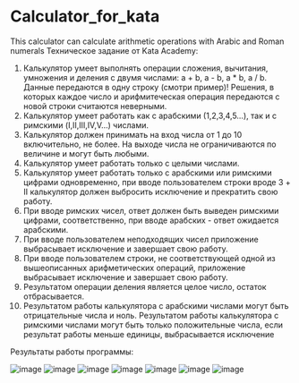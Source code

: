 # Calculator_for_kata
This calculator can calculate arithmetic operations with Arabic and Roman numerals
Техническое задание от Kata Academy:
1. Калькулятор умеет выполнять операции сложения, вычитания, умножения и деления с двумя числами: a + b, a - b, a * b, a / b. Данные передаются в одну строку (смотри пример)! Решения, в которых каждое число и арифмитеческая операция передаются с новой строки считаются неверными.
2. Калькулятор умеет работать как с арабскими (1,2,3,4,5…), так и с римскими (I,II,III,IV,V…) числами.
3. Калькулятор должен принимать на вход числа от 1 до 10 включительно, не более. На выходе числа не ограничиваются по величине и могут быть любыми.
4. Калькулятор умеет работать только с целыми числами.
5. Калькулятор умеет работать только с арабскими или римскими цифрами одновременно, при вводе пользователем строки вроде 3 + II калькулятор должен выбросить исключение и прекратить свою работу.
6. При вводе римских чисел, ответ должен быть выведен римскими цифрами, соответственно, при вводе арабских - ответ ожидается арабскими.
7. При вводе пользователем неподходящих чисел приложение выбрасывает исключение и завершает свою работу.
8. При вводе пользователем строки, не соответствующей одной из вышеописанных арифметических операций, приложение выбрасывает исключение и завершает свою работу.
9. Результатом операции деления является целое число, остаток отбрасывается. 
10. Результатом работы калькулятора с арабскими числами могут быть отрицательные числа и ноль. Результатом работы калькулятора с римскими числами могут быть только положительные числа, если результат работы меньше единицы, выбрасывается исключение

Результаты работы программы:

![image](https://github.com/NikitaVolkov01/Calculator_for_kata/assets/63566223/72787937-6267-4dfb-98cd-8c14d3a55197)
![image](https://github.com/NikitaVolkov01/Calculator_for_kata/assets/63566223/ce9bac82-3222-40bc-a4f6-80f514284fb2)
![image](https://github.com/NikitaVolkov01/Calculator_for_kata/assets/63566223/b3561dce-8349-43fc-b9f7-d4b879ff84d4)
![image](https://github.com/NikitaVolkov01/Calculator_for_kata/assets/63566223/2cb3697c-298c-4e8d-9b86-1c74fdd6a20b)
![image](https://github.com/NikitaVolkov01/Calculator_for_kata/assets/63566223/a2ff022f-02a3-4d50-b32c-d4fd0660be74)
![image](https://github.com/NikitaVolkov01/Calculator_for_kata/assets/63566223/97b9fc58-0931-4978-9849-91e4baf332fe)
![image](https://github.com/NikitaVolkov01/Calculator_for_kata/assets/63566223/35904a23-5447-47a0-847e-f77510cd22eb)







